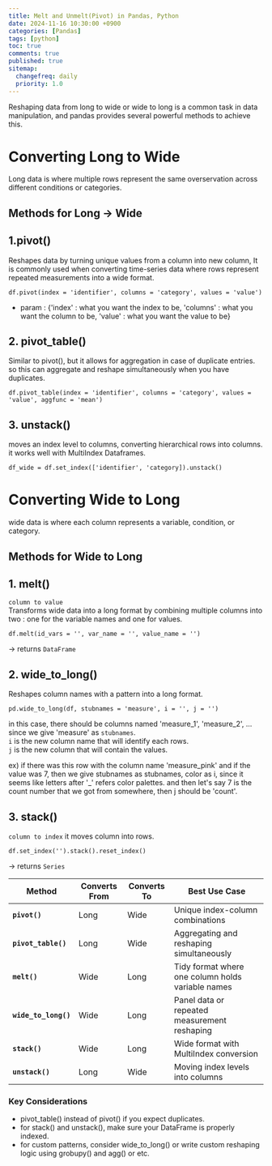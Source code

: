 ```yaml
---
title: Melt and Unmelt(Pivot) in Pandas, Python
date: 2024-11-16 10:30:00 +0900
categories: [Pandas]
tags: [python]
toc: true
comments: true
published: true
sitemap:
  changefreq: daily
  priority: 1.0
---
```

Reshaping data from long to wide or wide to long is a common task in data manipulation, and pandas provides several powerful methods to achieve this.

# Converting Long to Wide
Long data is where multiple rows represent the same overservation across different conditions or categories.

## Methods for Long -> Wide

## 1.pivot()
Reshapes data by turning unique values from a column into new column, It is commonly used when converting time-series data where rows represent repeated measurements into a wide format.
```
df.pivot(index = 'identifier', columns = 'category', values = 'value')
```
* param : {'index' : what you want the index to be, 'columns' : what you want the column to be, 'value' : what you want the value to be}

## 2. pivot_table()
Similar to pivot(), but it allows for aggregation in case of duplicate entries. so this can aggregate and reshape simultaneously when you have duplicates.
```
df.pivot_table(index = 'identifier', columns = 'category', values = 'value', aggfunc = 'mean')
```

## 3. unstack()

moves an index level to columns, converting hierarchical rows into columns. it works well with MultiIndex Dataframes.
```
df_wide = df.set_index(['identifier', 'category]).unstack()
```

# Converting Wide to Long
wide data is where each column represents a variable, condition, or category.

## Methods for Wide to Long

## 1. melt()
`column to value`  
Transforms wide data into a long format by combining multiple columns into two : one for the variable names and one for values.
```
df.melt(id_vars = '', var_name = '', value_name = '')
```
-> returns `DataFrame`

## 2. wide_to_long()
Reshapes column names with a pattern into a long format.
```
pd.wide_to_long(df, stubnames = 'measure', i = '', j = '')
```
in this case, there should be columns named 'measure_1', 'measure_2', ... since we give 'measure' as `stubnames`.  
`i` is the new column name that will identify each rows.  
`j` is the new column that will contain the values.  

ex) if there was this row with the column name 'measure_pink' and if the value was 7, then we give stubnames as stubnames, color as i, since it seems like letters after '_' refers color palettes. and then let's say 7 is the count number that we got from somewhere, then j should be 'count'.

## 3. stack()
`column to index`
it moves column into rows.
```
df.set_index('').stack().reset_index()
```
-> returns `Series`

| **Method**             | **Converts From** | **Converts To**       | **Best Use Case**                                      |
|------------------------|-------------------|-----------------------|-------------------------------------------------------|
| **`pivot()`**          | Long             | Wide                  | Unique index-column combinations                     |
| **`pivot_table()`**    | Long             | Wide                  | Aggregating and reshaping simultaneously             |
| **`melt()`**           | Wide             | Long                  | Tidy format where one column holds variable names    |
| **`wide_to_long()`**   | Wide             | Long                  | Panel data or repeated measurement reshaping         |
| **`stack()`**          | Wide             | Long                  | Wide format with MultiIndex conversion               |
| **`unstack()`**        | Long             | Wide                  | Moving index levels into columns                     |

### Key Considerations
* pivot_table() instead of pivot() if you expect duplicates.
* for stack() and unstack(), make sure your DataFrame is properly indexed.
* for custom patterns, consider wide_to_long() or write custom reshaping logic using grobupy() and agg() or etc.
